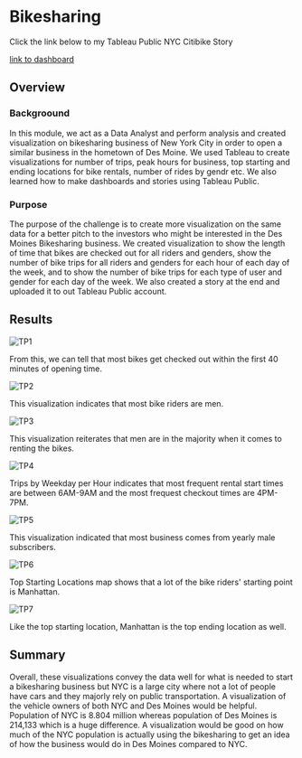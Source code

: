 # Bikesharing


Click the link below to my Tableau Public NYC Citibike Story

[link to dashboard](https://public.tableau.com/app/profile/alka.badhan/viz/NYC_CItiBike/Story1)


## Overview

### Backgroound

In this module, we act as a Data Analyst and perform analysis and created visualization on bikesharing business of New York City in order to open a similar business in the hometown of Des Moine. We used Tableau to create visualizations for number of trips, peak hours for business, top starting and ending locations for bike rentals, number of rides by gendr etc. We also learned how to make dashboards and stories using Tableau Public.

### Purpose

The purpose of the challenge is to create more visualization on the same data for a better pitch to the investors who might be interested in the Des Moines Bikesharing business. We created visualization to show the length of time that bikes are checked out for all riders and genders,
show the number of bike trips for all riders and genders for each hour of each day of the week, and to show the number of bike trips for each type of user and gender for each day of the week. We also created a story at the end and uploaded it to out Tableau Public account.

## Results

![TP1](https://user-images.githubusercontent.com/107225715/190720701-ca4055be-0749-420a-bc5e-ced1d4fc5b9f.png)

From this, we can tell that most bikes get checked out within the first 40 minutes of opening time.

![TP2](https://user-images.githubusercontent.com/107225715/190721106-bd5c0142-f18a-4fbf-8854-8d4c12c749e2.png)

This visualization indicates that most bike riders are men. 

![TP3](https://user-images.githubusercontent.com/107225715/190721358-d98e8334-5a62-4503-a7dc-637a644b1b31.png)

This visualization reiterates that men are in the majority when it comes to renting the bikes.

![TP4](https://user-images.githubusercontent.com/107225715/190729432-69aa6219-d711-423c-af63-c376a8816ab7.png)

Trips by Weekday per Hour indicates that most frequent rental start times are between 6AM-9AM and the most frequest checkout times are 4PM-7PM.

![TP5](https://user-images.githubusercontent.com/107225715/190729671-7a2c7362-7fe6-408b-a8cd-68318b10989a.png)

This visualization indicated that most business comes from yearly male subscribers.

![TP6](https://user-images.githubusercontent.com/107225715/190729946-50b7ff1b-35b1-4fbc-992a-83e4d4b15e04.png)

Top Starting Locations map shows that a lot of the bike riders' starting point is Manhattan.

![TP7](https://user-images.githubusercontent.com/107225715/190730322-51386c77-6232-46d1-b0a9-10730490de02.png)

Like the top starting location, Manhattan is the top ending location as well.

## Summary

Overall, these visualizations convey the data well for what is needed to start a bikesharing business but NYC is a large city where not a lot of people have cars and they majorly rely on public transportation. A visualization of the vehicle owners of both NYC and Des Moines would be helpful. Population of NYC is 8.804 million whereas population of Des Moines is 214,133 which is a huge difference. A visualization would be good on how much of the NYC population is actually using the bikesharing to get an idea of how the business would do in Des Moines compared to NYC. 






